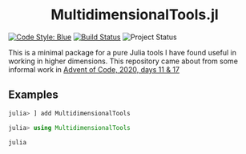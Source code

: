 <h1 align="center">
    MultidimensionalTools.jl
</h1>

[![Code Style: Blue][code-style-img]][code-style-url] [![Build Status](https://travis-ci.com/jakewilliami/MultidimensionalTools.jl.svg?branch=master)](https://travis-ci.com/jakewilliami/MultidimensionalTools.jl) ![Project Status](https://img.shields.io/badge/status-maturing-green)


This is a minimal package for a pure Julia tools I have found useful in working in higher dimensions.  This repository came about from some informal work in [Advent of Code, 2020, days 11 &#38; 17](https://github.com/jakewilliami/scripts/tree/master/julia/Other/advent_of_code/2020)

## Examples

```julia
julia> ] add MultidimensionalTools

julia> using MultidimensionalTools

julia 


```

[code-style-img]: https://img.shields.io/badge/code%20style-blue-4495d1.svg
[code-style-url]: https://github.com/invenia/BlueStyle
